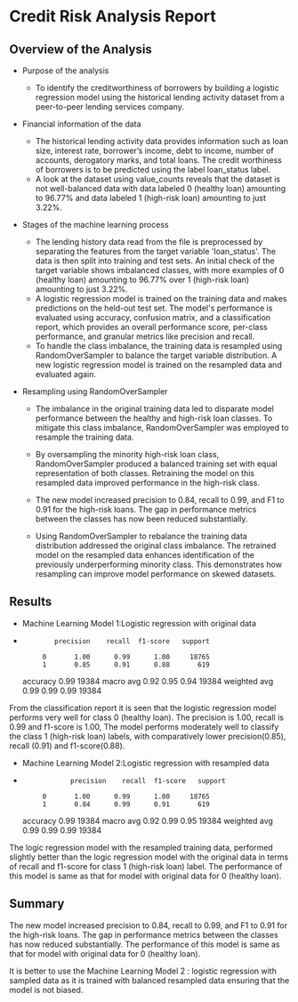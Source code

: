 # Credit Risk Analysis Report
## Overview of the Analysis
* Purpose of the analysis
  * To identify the creditworthiness of borrowers by building a logistic regression model using the historical lending activity dataset from a peer-to-peer lending services company.

* Financial information of the data
  * The historical lending activity data provides information such as loan size, interest rate, borrower’s income, debt to income, number of accounts, derogatory marks, and total loans. The credit worthiness of borrowers is to be predicted using the label loan_status label.
  * A look at the dataset using value_counts reveals that the dataset is not well-balanced data with data labeled 0 (healthy loan) amounting to 96.77% and data labeled 1 (high-risk loan) amounting to just 3.22%.

* Stages of the machine learning process
  * The lending history data read from the file is preprocessed by separating the features from the target variable 'loan_status'. The data is then split into training and test sets. An initial check of the target variable shows imbalanced classes, with more examples of 0 (healthy loan) amounting to 96.77% over 1 (high-risk loan) amounting to just 3.22%.
  * A logistic regression model is trained on the training data and makes predictions on the held-out test set. The model's performance is evaluated using accuracy, confusion matrix, and a classification report, which provides an overall performance score, per-class performance, and granular metrics like precision and recall.
  * To handle the class imbalance, the training data is resampled using RandomOverSampler to balance the target variable distribution. A new logistic regression model is trained on the resampled data and evaluated again.

* Resampling using RandomOverSampler 
  * The imbalance in the original training data led to disparate model performance between the healthy and high-risk loan classes. To mitigate this class imbalance, RandomOverSampler was employed to resample the training data.
  
  * By oversampling the minority high-risk loan class, RandomOverSampler produced a balanced training set with equal representation of both classes. Retraining the model on this resampled data improved performance in the high-risk class.
  
  * The new model increased precision to 0.84, recall to 0.99, and F1 to 0.91 for the high-risk loans. The gap in performance metrics between the classes has now been reduced substantially.
  
  * Using RandomOverSampler to rebalance the training data distribution addressed the original class imbalance. The retrained model on the resampled data enhances identification of the previously underperforming minority class. This demonstrates how resampling can improve model performance on skewed datasets.

## Results

* Machine Learning Model 1:Logistic regression with original data
*             precision    recall  f1-score   support

           0       1.00      0.99      1.00     18765
           1       0.85      0.91      0.88       619

     accuracy                          0.99     19384
   macro avg       0.92      0.95      0.94     19384
weighted avg       0.99      0.99      0.99     19384


From the classification report it is seen that the logistic regression model performs very well for class 0 (healthy loan). The precision is 1.00, recall is 0.99 and f1-score is 1.00,
The model performs moderately well to classify the class 1 (high-risk loan) labels, with comparatively lower precision(0.85), recall (0.91) and f1-score(0.88).



* Machine Learning Model 2:Logistic regression with resampled data
*                 precision    recall  f1-score   support

           0       1.00      0.99      1.00     18765
           1       0.84      0.99      0.91       619

    accuracy                           0.99     19384
   macro avg       0.92      0.99      0.95     19384
weighted avg       0.99      0.99      0.99     19384


The logic regression model with the resampled training data, performed slightly better than the logic regression model with the original data in terms of recall and f1-score for class 1 (high-risk loan) label.
The performance of this model is same as that for model with original data for 0 (healthy loan).

## Summary
The new model increased precision to 0.84, recall to 0.99, and F1 to 0.91 for the high-risk loans. The gap in performance metrics between the classes has now reduced substantially.
The performance of this model is same as that for model with original data for 0 (healthy loan).

It is better to use the Machine Learning Model 2 : logistic regression with sampled data as it is trained with balanced resampled data ensuring that the model is not biased.

